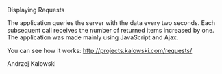 Displaying Requests

The application queries the server with the data every two seconds. Each subsequent call receives the number of returned items increased by one. The application was made mainly using JavaScript and Ajax.

You can see how it works: http://projects.kalowski.com/requests/

Andrzej Kalowski